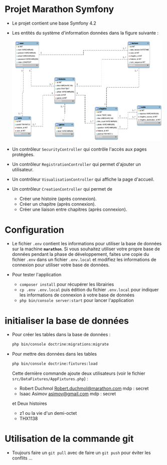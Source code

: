 # Projet Marathon Symfony

*   Le projet contient une base Symfony 4.2
*   Les entités du système d'information données dans la figure suivante :

    ![](baseDonnees.png) 

*   Un contrôleur `SecurityController` qui contrôle l'accès aux pages protégées.
*   Un contrôleur `RegistrationController` qui permet d'ajouter un utilisateur.
*   Un contrôleur `VisualisationController` qui affiche la page d'accueil.
*   Un contrôleur `CreationController` qui permet de 
    -   Créer une histoire (après connexion).
    -   Créer un chapitre (après connexion).
    -   Créer une liaison entre chapitres (après connexion).
    
# Configuration

*   Le fichier `.env` contient les informations pour utiliser la base de données sur la machine **`marathon`**.
    Si vous souhaitez utiliser votre propre base de données pendant la phase de développement, faites une
    copie du fichier `.env` dans un fichier `.env.local` et modifiez les informations de connexion pour utiliser votre base de données.
    
*   Pour tester l'application
    -   `composer install` pour récupérer les librairies
    -   `cp .env .env.local` puis édition du fichier `.env.local` pour indiquer les informations de connexion à votre base de données
    -   `php bin/console server:start` pour lancer l'application
    
# initialiser la base de données

*   Pour créer les tables dans la base de données :
    ```bash
    php bin/console doctrine:migrations:migrate
    ```    
*   Pour mettre des données dans les tables

    ```bash
    php bin/console doctrine:fixtures:load
    ```
    Cette dernière commande ajoute deux utilisateurs (voir le fichier `src/DataFixtures/AppFixtures.php`) :
    
    -   Robert Duchmol Robert.duchmol@marathon.com mdp : secret
    -   Isaac Asimov    asimov@gmail.com mdp : secret
    
    et Deux histoires
    
    -   z1 ou la vie d'un demi-octet
    -   THX1138
    
# Utilisation de la commande git

*   Toujours faire un `git pull` avec de faire un `git push` pour éviter les conflits ...
    
 